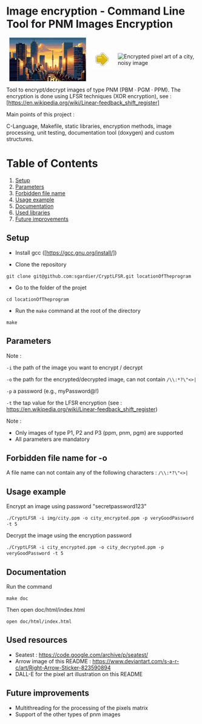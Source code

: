# Image encryption - Command Line Tool for PNM Images Encryption

<div style="display: flex; justify-content: space-around; align-items: center;">
  <img src="img/decrypted.png" alt="Pixel art of a city" style="width: 40%;"/>
  <img src="img/left.png" alt="Arrow poiting from left to right" style="width: 10%;"/>
  <img src="img/encrypted.png" alt="Encrypted pixel art of a city, noisy image" style="width: 40%;"/>
</div>


Tool to encrypt/decrypt images of type PNM (PBM · PGM · PPM). The encryption is done using LFSR techniques (XOR encryption), see : [https://en.wikipedia.org/wiki/Linear-feedback_shift_register]

Main points of this project :

C-Language, Makefile, static libraries, encryption methods, image processing, unit testing, documentation tool (doxygen) and custom structures.

# Table of Contents
1. [Setup](#setup)
2. [Parameters](#parameters)
3. [Forbidden file name](#forbidden-file-name-for--o)
4. [Usage example](#usage-example)
5. [Documentation](#documentation)
6. [Used libraries](#used-libraries)
7. [Future improvements](#future-improvements)

## Setup
- Install gcc ([https://gcc.gnu.org/install/])

- Clone the repository
```console
git clone git@github.com:sgardier/CryptLFSR.git locationOfTheprogram
```
- Go to the folder of the projet
```console
cd locationOfTheprogram
```
- Run the ```make``` command at the root of the directory
```console
make
```

## Parameters
Note :

`-i` the path of the image you want to encrypt / decrypt

`-o` the path for the encrypted/decrypted image, can not contain `/\\:*?\"<>|`

`-p` a password (e.g., myPassword@!)

`-t` the tap value for the LFSR encryption (see : https://en.wikipedia.org/wiki/Linear-feedback_shift_register)

Note : 
- Only images of type P1, P2 and P3 (ppm, pnm, pgm) are supported
- All parameters are mandatory

## Forbidden file name for -o
A file name can not contain any of the following characters : `/\\:*?\"<>|`

## Usage example
Encrypt an image using password "secretpassword123"

```console
./CryptLFSR -i img/city.ppm -o city_encrypted.ppm -p veryGoodPassword -t 5
```

Decrypt the image using the encryption password 
```console
./CryptLFSR -i city_encrypted.ppm -o city_decrypted.ppm -p veryGoodPassword -t 5
```

## Documentation
Run the command
```console
make doc
```
Then open doc/html/index.html
```console
open doc/html/index.html
```

## Used resources
- Seatest : https://code.google.com/archive/p/seatest/
- Arrow image of this README : https://www.deviantart.com/s-a-r-c/art/Right-Arrow-Sticker-823590894
- DALL-E for the pixel art illustration on this README
## Future improvements
- Multithreading for the processing of the pixels matrix
- Support of the other types of pnm images
